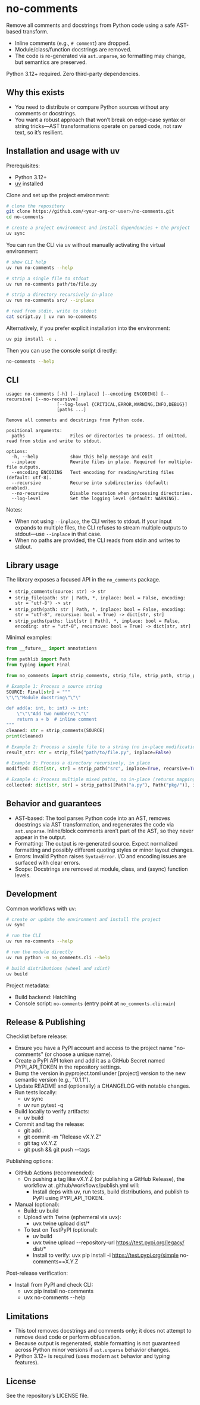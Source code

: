# no-comments

Remove all comments and docstrings from Python code using a safe AST-based transform.

- Inline comments (e.g., `# comment`) are dropped.
- Module/class/function docstrings are removed.
- The code is re-generated via `ast.unparse`, so formatting may change, but semantics are preserved.

Python 3.12+ required. Zero third-party dependencies.

## Why this exists

- You need to distribute or compare Python sources without any comments or docstrings.
- You want a robust approach that won’t break on edge-case syntax or string tricks—AST transformations operate on parsed code, not raw text, so it’s resilient.

## Installation and usage with uv

Prerequisites:
- Python 3.12+
- [uv](https://github.com/astral-sh/uv) installed

Clone and set up the project environment:

````bash
# clone the repository
git clone https://github.com/<your-org-or-user>/no-comments.git
cd no-comments

# create a project environment and install dependencies + the project
uv sync
````

You can run the CLI via uv without manually activating the virtual environment:

````bash
# show CLI help
uv run no-comments --help

# strip a single file to stdout
uv run no-comments path/to/file.py

# strip a directory recursively in-place
uv run no-comments src/ --inplace

# read from stdin, write to stdout
cat script.py | uv run no-comments
````

Alternatively, if you prefer explicit installation into the environment:

````bash
uv pip install -e .
````

Then you can use the console script directly:

````bash
no-comments --help
````

## CLI

````text
usage: no-comments [-h] [--inplace] [--encoding ENCODING] [--recursive] [--no-recursive]
                   [--log-level {CRITICAL,ERROR,WARNING,INFO,DEBUG}]
                   [paths ...]

Remove all comments and docstrings from Python code.

positional arguments:
  paths                 Files or directories to process. If omitted, read from stdin and write to stdout.

options:
  -h, --help            show this help message and exit
  --inplace             Rewrite files in place. Required for multiple-file outputs.
  --encoding ENCODING   Text encoding for reading/writing files (default: utf-8).
  --recursive           Recurse into subdirectories (default: enabled).
  --no-recursive        Disable recursion when processing directories.
  --log-level           Set the logging level (default: WARNING).
````

Notes:
- When not using `--inplace`, the CLI writes to stdout. If your input expands to multiple files, the CLI refuses to stream multiple outputs to stdout—use `--inplace` in that case.
- When no paths are provided, the CLI reads from stdin and writes to stdout.

## Library usage

The library exposes a focused API in the `no_comments` package.

- `strip_comments(source: str) -> str`
- `strip_file(path: str | Path, *, inplace: bool = False, encoding: str = "utf-8") -> str`
- `strip_path(path: str | Path, *, inplace: bool = False, encoding: str = "utf-8", recursive: bool = True) -> dict[str, str]`
- `strip_paths(paths: list[str | Path], *, inplace: bool = False, encoding: str = "utf-8", recursive: bool = True) -> dict[str, str]`

Minimal examples:

````python
from __future__ import annotations

from pathlib import Path
from typing import Final

from no_comments import strip_comments, strip_file, strip_path, strip_paths

# Example 1: Process a source string
SOURCE: Final[str] = """
\"\"\"Module docstring\"\"\"

def add(a: int, b: int) -> int:
    \"\"\"Add two numbers\"\"\"
    return a + b  # inline comment
"""
cleaned: str = strip_comments(SOURCE)
print(cleaned)

# Example 2: Process a single file to a string (no in-place modification)
result_str: str = strip_file("path/to/file.py", inplace=False)

# Example 3: Process a directory recursively, in place
modified: dict[str, str] = strip_path("src", inplace=True, recursive=True)

# Example 4: Process multiple mixed paths, no in-place (returns mapping path->content)
collected: dict[str, str] = strip_paths([Path("a.py"), Path("pkg/")], inplace=False)
````

## Behavior and guarantees

- AST-based: The tool parses Python code into an AST, removes docstrings via AST transformation, and regenerates the code via `ast.unparse`. Inline/block comments aren’t part of the AST, so they never appear in the output.
- Formatting: The output is re-generated source. Expect normalized formatting and possibly different quoting styles or minor layout changes.
- Errors: Invalid Python raises `SyntaxError`. I/O and encoding issues are surfaced with clear errors.
- Scope: Docstrings are removed at module, class, and (async) function levels.

## Development

Common workflows with uv:

````bash
# create or update the environment and install the project
uv sync

# run the CLI
uv run no-comments --help

# run the module directly
uv run python -m no_comments.cli --help

# build distributions (wheel and sdist)
uv build
````

Project metadata:
- Build backend: Hatchling
- Console script: `no-comments` (entry point at `no_comments.cli:main`)

## Release & Publishing

Checklist before release:
- Ensure you have a PyPI account and access to the project name "no-comments" (or choose a unique name).
- Create a PyPI API token and add it as a GitHub Secret named PYPI_API_TOKEN in the repository settings.
- Bump the version in pyproject.toml under [project] version to the new semantic version (e.g., "0.1.1").
- Update README and (optionally) a CHANGELOG with notable changes.
- Run tests locally:
  - uv sync
  - uv run pytest -q
- Build locally to verify artifacts:
  - uv build
- Commit and tag the release:
  - git add .
  - git commit -m "Release vX.Y.Z"
  - git tag vX.Y.Z
  - git push && git push --tags

Publishing options:
- GitHub Actions (recommended):
  - On pushing a tag like vX.Y.Z (or publishing a GitHub Release), the workflow at .github/workflows/publish.yml will:
    - Install deps with uv, run tests, build distributions, and publish to PyPI using PYPI_API_TOKEN.
- Manual (optional):
  - Build: uv build
  - Upload with Twine (ephemeral via uvx):
    - uvx twine upload dist/*
  - To test on TestPyPI (optional):
    - uv build
    - uvx twine upload --repository-url https://test.pypi.org/legacy/ dist/*
    - Install to verify: uvx pip install -i https://test.pypi.org/simple no-comments==X.Y.Z

Post-release verification:
- Install from PyPI and check CLI:
  - uvx pip install no-comments
  - uvx no-comments --help

## Limitations

- This tool removes docstrings and comments only; it does not attempt to remove dead code or perform obfuscation.
- Because output is regenerated, stable formatting is not guaranteed across Python minor versions if `ast.unparse` behavior changes.
- Python 3.12+ is required (uses modern `ast` behavior and typing features).

## License

See the repository’s LICENSE file.